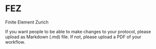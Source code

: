 # FEZ
Finite Element Zurich

If you want people to be able to make changes to your protocol, please upload as Markdown (.md) file. If not, please upload a PDF of your workflow.

